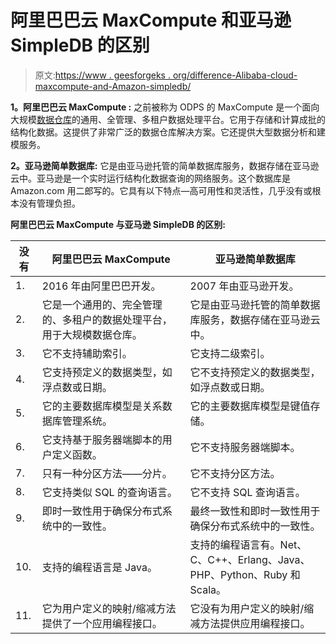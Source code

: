 # 阿里巴巴云 MaxCompute 和亚马逊 SimpleDB 的区别

> 原文:[https://www . geesforgeks . org/difference-Alibaba-cloud-maxcompute-and-Amazon-simpledb/](https://www.geeksforgeeks.org/difference-between-alibaba-cloud-maxcompute-and-amazon-simpledb/)

**1。阿里巴巴云 MaxCompute :**
之前被称为 ODPS 的 MaxCompute 是一个面向大规模[数据仓库](https://www.geeksforgeeks.org/data-warehousing/)的通用、全管理、多租户数据处理平台。它用于存储和计算成批的结构化数据。这提供了非常广泛的数据仓库解决方案。它还提供大型数据分析和建模服务。

**2。亚马逊简单数据库:**
它是由亚马逊托管的简单数据库服务，数据存储在亚马逊云中。亚马逊是一个实时运行结构化数据查询的网络服务。这个数据库是 Amazon.com 用二郎写的。它具有以下特点—高可用性和灵活性，几乎没有或根本没有管理负担。

**阿里巴巴云 MaxCompute 与亚马逊 SimpleDB 的区别:**

<center>

| 没有 | 阿里巴巴云 MaxCompute | 亚马逊简单数据库 |
| --- | --- | --- |
| 1. | 2016 年由阿里巴巴开发。 | 2007 年由亚马逊开发。 |
| 2. | 它是一个通用的、完全管理的、多租户的数据处理平台，用于大规模数据仓库。 | 它是由亚马逊托管的简单数据库服务，数据存储在亚马逊云中。 |
| 3. | 它不支持辅助索引。 | 它支持二级索引。 |
| 4. | 它支持预定义的数据类型，如浮点数或日期。 | 它不支持预定义的数据类型，如浮点数或日期。 |
| 5. | 它的主要数据库模型是关系数据库管理系统。 | 它的主要数据库模型是键值存储。 |
| 6. | 它支持基于服务器端脚本的用户定义函数。 | 它不支持服务器端脚本。 |
| 7. | 只有一种分区方法——分片。 | 它不支持分区方法。 |
| 8. | 它支持类似 SQL 的查询语言。 | 它不支持 SQL 查询语言。 |
| 9. | 即时一致性用于确保分布式系统中的一致性。 | 最终一致性和即时一致性用于确保分布式系统中的一致性。 |
| 10. | 支持的编程语言是 Java。 | 支持的编程语言有。Net、C、C++、Erlang、Java、PHP、Python、Ruby 和 Scala。 |
| 11. | 它为用户定义的映射/缩减方法提供了一个应用编程接口。 | 它没有为用户定义的映射/缩减方法提供应用编程接口。 |

</center>